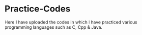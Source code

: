 # Practice-Codes
Here I have uploaded the codes in which I have practiced various programming languages such as C,  Cpp & Java.
